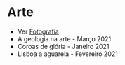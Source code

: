 # Arte

* Ver [Fotografia](categorias/fotografia.md)
* A geologia na arte - Março 2021
* Coroas de glória - Janeiro 2021
* Lisboa a aguarela - Fevereiro 2021